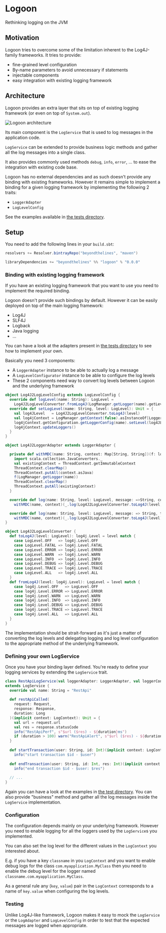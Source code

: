# Logoon
Rethinking logging on the JVM

## Motivation

Logoon tries to overcome some of the limitation inherent to the Log4J-family frameworks.
It tries to provide:

- fine-grained level configuration 
- By-name parameters to avoid unnecessary if statements
- injectable components
- easy integration with existing logging framework

## Architecture

Logoon provides an extra layer that sits on top of existing logging framework (or even on top of `System.out`).

![Logoon architecture](http://www.beyondthelines.net/wp-content/uploads/2017/04/logoon-architecture.png)

Its main component is the `LogService` that is used to log messages in the application code.

`LogService` can be extended to provide business logic methods and gather all the log messages into a single class.

It also provides commonly used methods `debug`, `info`, `error`, ... to ease the integration with existing code base.

Logoon has no external dependencies and as such doesn't provide any binding with existing frameworks. 
However it remains simple to implement a binding for a given logging framework by implementing the following 2 traits: 
- `LoggerAdapter`
- `LogLevelConfig`

See the examples available in [the tests directory](https://github.com/btlines/logoon/tree/master/src/test/scala/logoon/adapters).

## Setup

You need to add the following lines in your `build.sbt`:

```scala
resolvers += Resolver.bintrayRepo("beyondthelines", "maven")

libraryDependencies += "beyondthelines" %% "logoon" % "0.0.0"
```

### Binding with existing logging framework

If you have an existing logging framework that you want to use you need to implement the required binding.

Logoon doesn't provide such bindings by default. However it can be easily deployed on top of the main logging framework:
- Log4J
- SLF4J
- Logback
- Java logging
- ...

You can have a look at the adapters present in [the tests directory](ttps://github.com/btlines/logoon/tree/master/src/test/scala/logoon/adapters) to see how to implement your own.

Basically you need 3 components:
- A `LoggerAdapter` instance to be able to actually log a message
- A `LogLevelConfigurator` instance to be able to configure the log levels
- These 2 components need way to convert log levels between Logoon and the underlying framework

```scala
object Log4J2LogLevelConfig extends LogLevelConfig {
  override def logLevel(name: String): LogLevel =
    Log4J2LogLevelConverter.fromLog4J(LogManager.getLogger(name).getLevel)
  override def setLogLevel(name: String, level: LogLevel): Unit = {
    val log4JLevel   = Log4J2LogLevelConverter.toLog4J(level)
    val log4jContext = LogManager.getContext(false).asInstanceOf[LoggerContext]
    log4jContext.getConfiguration.getLoggerConfig(name).setLevel(log4JLevel)
    log4jContext.updateLoggers()
  }
}
```

```scala
object Log4J2LoggerAdapter extends LoggerAdapter {

  private def withMDC(name: String, context: Map[String, String])(f: log4j.Logger => Unit): Unit = {
    import scala.collection.JavaConverters._
    val existingContext = ThreadContext.getImmutableContext
    ThreadContext.clearMap()
    ThreadContext.putAll(context.asJava)
    f(LogManager.getLogger(name))
    ThreadContext.clearMap()
    ThreadContext.putAll(existingContext)
  }

  override def log(name: String, level: LogLevel, message: =>String, context: Map[String, String]): Unit =
    withMDC(name, context)(_.log(Log4J2LogLevelConverter.toLog4J(level), message))

  override def log(name: String, level: LogLevel, message: => String, throwable: => Throwable, context: Map[String, String]): Unit =
    withMDC(name, context)(_.log(Log4J2LogLevelConverter.toLog4J(level), message, throwable))
}
```

```scala
object Log4J2LogLevelConverter {
  def toLog4J(level: LogLevel): log4j.Level = level match {
    case LogLevel.OFF   => log4j.Level.OFF
    case LogLevel.FATAL => log4j.Level.FATAL
    case LogLevel.ERROR => log4j.Level.ERROR
    case LogLevel.WARN  => log4j.Level.WARN
    case LogLevel.INFO  => log4j.Level.INFO
    case LogLevel.DEBUG => log4j.Level.DEBUG
    case LogLevel.TRACE => log4j.Level.TRACE
    case LogLevel.ALL   => log4j.Level.ALL
  }
  def fromLog4J(level: log4j.Level): LogLevel = level match {
    case log4j.Level.OFF   => LogLevel.OFF
    case log4j.Level.ERROR => LogLevel.ERROR
    case log4j.Level.WARN  => LogLevel.WARN
    case log4j.Level.INFO  => LogLevel.INFO
    case log4j.Level.DEBUG => LogLevel.DEBUG
    case log4j.Level.TRACE => LogLevel.TRACE
    case log4j.Level.ALL   => LogLevel.ALL
  }
}
```

The implementation should be strait-forward as it's just a matter of converting the log levels and delegating logging and log level configuration to the appropriate method of the underlying framework.

### Defining your own LogService

Once you have your binding layer defined. You're ready to define your logging services by extending the `LogService` trait.

```scala
class RestApiLogService(val loggerAdapter: LoggerAdapter, val loggerConfig: LogLevelConfig) 
extends LogService {
  override val name: String = "RestApi"
    
  def restApiCalled(
    request: Request, 
    response: Response, 
    duration: Long
  )(implicit context: LogContext): Unit = {
    val url = request.url
    val res = response.statusCode
    info("RestApiPerf", s"$url ($res) - ${duration}ms")
    if (duration > 100) warn("RestApiAlert", s"$url ($res) - ${duration}ms")
  }
 
  def startTransaction(user: String, id: Int)(implicit context: LogContext): Unit =
    info("start transaction $id - $user")
 
  def endTransaction(user: String, id: Int, res: Int)(implicit context: LogContext): Unit =
    info("end transaction $id - $user: $res")
   
  // ...
}
```

Again you can have a look at the examples in [the test directory](ttps://github.com/btlines/logoon/tree/master/src/test/scala/logoon/adapters). You can also provide "business" method and gather all the log messages inside the `LogService` implementation.

### Configuration

The configuration depends mainly on your underlying framework. However you need to enable logging for all the loggers used by the `LogService`s you implemented. 

You can also set the log level for the different values in the `LogContext` you interested about. 

E.g. if you have a key `classname` in you `LogContext` and you want to enable debug logs for the class `com.myapplication.MyClass` then you need to enable the debug level for the logger named `classname.com.myapplication.MyClass`.

As a general rule any (`key`, `value`) pair in the `LogContext` corresponds to a name of `key.value` when configuring the log levels.

### Testing

Unlike Log4J-like framework, Logoon makes it easy to mock the `LogService` or the `LogAdapter` and `LogLevelConfig` in order to test that the expected messages are logged when appropriate.

